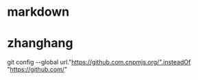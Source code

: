 # markdown
# **zhanghang**
git config --global url."https://github.com.cnpmjs.org/".insteadOf "https://github.com/"
